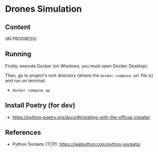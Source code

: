 # Drones Simulation

## Content

(IN PROGRESS)

## Running

Firstly, execute Docker (on Windows, you must open Docker Desktop).

Then, go to project's root directory (where the `docker-compose.yml` file is) and run on terminal:

- `docker compose up`

## Install Poetry (for dev)

- https://python-poetry.org/docs/#installing-with-the-official-installer

## References

- Python Sockets (TCP): https://realpython.com/python-sockets/
